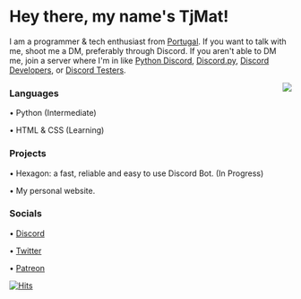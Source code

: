 # Hey there, my name's TjMat!
I am a programmer & tech enthusiast from [Portugal](https://en.wikipedia.org/wiki/portugal). If you want to talk with me, shoot me a DM, preferably through Discord. If you aren't able to DM me, join a server where I'm in like [Python Discord](https://discord.gg/python), [Discord.py](https://discord.gg/dpy), [Discord Developers](https://discord.gg/discord-developers), or [Discord Testers](https://discord.gg/discord-testers).

<a href="https://discord.com/users/515535067729362944">
  <img src="https://lanyard-profile-readme.vercel.app/api/515535067729362944" align="right" />
</a>

### Languages
• Python (Intermediate)

• HTML & CSS (Learning)

### Projects
• Hexagon: a fast, reliable and easy to use Discord Bot. (In Progress)

• My personal website.

### Socials
• [Discord](https://discordapp.com/users/515535067729362944)

• [Twitter](https://twitter.com/TjMatBTW)

• [Patreon](https://patreon.com/TjMat)

[![Hits](https://hits.seeyoufarm.com/api/count/incr/badge.svg?url=https%3A%2F%2Fgithub.com%2FTjMatBTW%2Ftjmat&count_bg=%230018EF&title_bg=%23555555&icon=&icon_color=%23E7E7E7&title=Visits&edge_flat=false)](https://hits.seeyoufarm.com)
